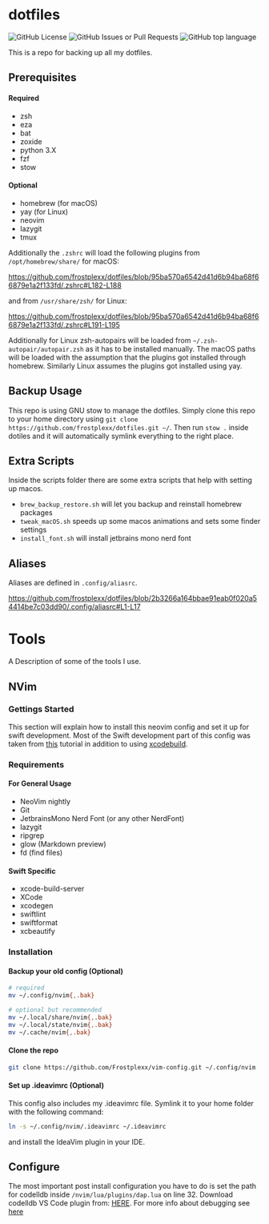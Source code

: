 
# dotfiles

![GitHub License](https://img.shields.io/github/license/Frostplexx/dotfiles)
![GitHub Issues or Pull Requests](https://img.shields.io/github/issues/Frostplexx/dotfiles)
![GitHub top language](https://img.shields.io/github/languages/top/Frostplexx/dotfiles)

This is a repo for backing up all my dotfiles.


## Prerequisites

#### Required

- zsh
- eza
- bat
- zoxide
- python 3.X
- fzf
- stow

#### Optional

- homebrew (for macOS)
- yay (for Linux)
- neovim
- lazygit
- tmux

Additionally the `.zshrc` will load the following plugins from `/opt/homebrew/share/` for macOS:

https://github.com/frostplexx/dotfiles/blob/95ba570a6542d41d6b94ba68f66879e1a2f133fd/.zshrc#L182-L188

and from `/usr/share/zsh/` for Linux:

https://github.com/frostplexx/dotfiles/blob/95ba570a6542d41d6b94ba68f66879e1a2f133fd/.zshrc#L191-L195

Additionally for Linux zsh-autopairs will be loaded from `~/.zsh-autopair/autopair.zsh` as it has to be installed manually.
The macOS paths will be loaded with the assumption that the plugins got installed through homebrew. Similarly Linux assumes the plugins got installed using yay.

## Backup Usage

This repo is using GNU stow to manage the dotfiles. Simply clone this repo to your home directory using
`git clone https://github.com/frostplexx/dotfiles.git ~/`. Then run `stow .` inside dotiles and it will automatically symlink
everything to the right place.

## Extra Scripts

Inside the scripts folder there are some extra scripts that help with setting up macos.

- `brew_backup_restore.sh` will let you backup and reinstall homebrew packages
- `tweak_macOS.sh` speeds up some macos animations and sets some finder settings
- `install_font.sh` will install jetbrains mono nerd font

## Aliases

Aliases are defined in `.config/aliasrc`. 

https://github.com/frostplexx/dotfiles/blob/2b3266a164bbae91eab0f020a54414be7c03dd90/.config/aliasrc#L1-L17

# Tools

A Description of some of the tools I use.

## NVim

### Gettings Started

This section will explain how to install this neovim config and set it up for swift development. Most of the Swift development part of this config was taken 
from [this](https://wojciechkulik.pl/ios/how-to-develop-ios-and-macos-apps-in-other-ides-like-neovim-or-vs-code) tutorial in addition to using [xcodebuild](https://github.com/wojciech-kulik/xcodebuild.nvim).

### Requirements

#### For General Usage

- NeoVim nightly
- Git
- JetbrainsMono Nerd Font (or any other NerdFont)
- lazygit
- ripgrep
- glow (Markdown  preview)
- fd (find files)

#### Swift Specific

- xcode-build-server
- XCode
- xcodegen
- swiftlint
- swiftformat
- xcbeautify

### Installation

#### Backup your old config (Optional)

```bash
# required
mv ~/.config/nvim{,.bak}

# optional but recommended
mv ~/.local/share/nvim{,.bak}
mv ~/.local/state/nvim{,.bak}
mv ~/.cache/nvim{,.bak}
```

#### Clone the repo

```bash
git clone https://github.com/Frostplexx/vim-config.git ~/.config/nvim
```

#### Set up .ideavimrc (Optional)

This config also includes my .ideavimrc file. Symlink it to your home folder with the following command:

```bash
ln -s ~/.config/nvim/.ideavimrc ~/.ideavimrc
```

and install the IdeaVim plugin in your IDE.


## Configure

The most important post install configuration you have to do is set the path for codelldb inside `/nvim/lua/plugins/dap.lua` on line 32.
Download codelldb VS Code plugin from: [HERE](https://github.com/vadimcn/codelldb/releases). For more info about debugging see [here](https://github.com/wojciech-kulik/xcodebuild.nvim?tab=readme-ov-file)
